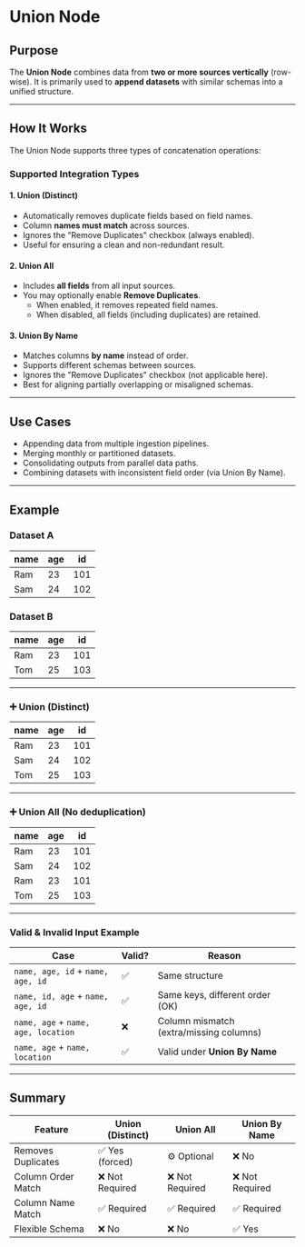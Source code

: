 # Union Node

## Purpose

The **Union Node** combines data from **two or more sources vertically** (row-wise). It is primarily used to **append datasets** with similar schemas into a unified structure.

---

## How It Works

The Union Node supports three types of concatenation operations:

### Supported Integration Types

#### 1. **Union (Distinct)**
- Automatically removes duplicate fields based on field names.
- Column **names must match** across sources.
- Ignores the "Remove Duplicates" checkbox (always enabled).
- Useful for ensuring a clean and non-redundant result.

#### 2. **Union All**
- Includes **all fields** from all input sources.
- You may optionally enable **Remove Duplicates**.
  - When enabled, it removes repeated field names.
  - When disabled, all fields (including duplicates) are retained.

#### 3. **Union By Name**
- Matches columns **by name** instead of order.
- Supports different schemas between sources.
- Ignores the "Remove Duplicates" checkbox (not applicable here).
- Best for aligning partially overlapping or misaligned schemas.

---

## Use Cases

- Appending data from multiple ingestion pipelines.
- Merging monthly or partitioned datasets.
- Consolidating outputs from parallel data paths.
- Combining datasets with inconsistent field order (via Union By Name).

---

## Example

### Dataset A

| name | age | id  |
|------|-----|-----|
| Ram  | 23  | 101 |
| Sam  | 24  | 102 |

### Dataset B

| name | age | id  |
|------|-----|-----|
| Ram  | 23  | 101 |
| Tom  | 25  | 103 |

---

### ➕ Union (Distinct)

| name | age | id  |
|------|-----|-----|
| Ram  | 23  | 101 |
| Sam  | 24  | 102 |
| Tom  | 25  | 103 |

---

### ➕ Union All (No deduplication)

| name | age | id  |
|------|-----|-----|
| Ram  | 23  | 101 |
| Sam  | 24  | 102 |
| Ram  | 23  | 101 |
| Tom  | 25  | 103 |

---

### Valid & Invalid Input Example

| Case                                | Valid? | Reason                                  |
| ----------------------------------- | ------ | --------------------------------------- |
| `name, age, id` + `name, age, id`   | ✅     | Same structure                          |
| `name, id, age` + `name, age, id`   | ✅     | Same keys, different order (OK)         |
| `name, age` + `name, age, location` | ❌     | Column mismatch (extra/missing columns) |
| `name, age` + `name, location`      | ✅     | Valid under **Union By Name**           |

---

## Summary

| Feature               | Union (Distinct) | Union All          | Union By Name    |
|----------------------|------------------|--------------------|------------------|
| Removes Duplicates   | ✅ Yes (forced)  | ⚙️ Optional        | ❌ No            |
| Column Order Match   | ❌ Not Required   | ❌ Not Required     | ❌ Not Required  |
| Column Name Match    | ✅ Required       | ✅ Required         | ✅ Required      |
| Flexible Schema      | ❌ No             | ❌ No               | ✅ Yes           |
